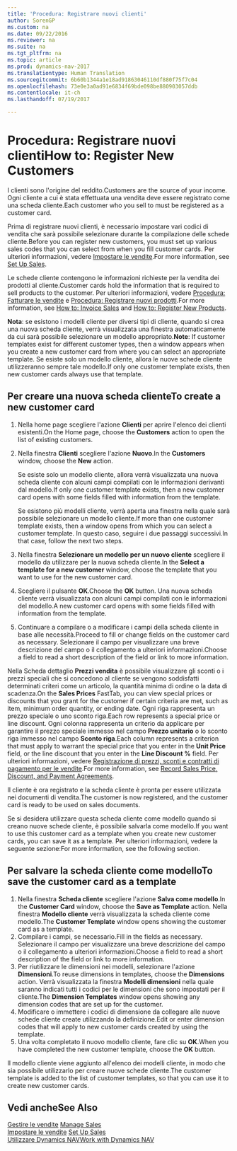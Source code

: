 ```yaml
---
title: 'Procedura: Registrare nuovi clienti'
author: SorenGP
ms.custom: na
ms.date: 09/22/2016
ms.reviewer: na
ms.suite: na
ms.tgt_pltfrm: na
ms.topic: article
ms.prod: dynamics-nav-2017
ms.translationtype: Human Translation
ms.sourcegitcommit: 6b60b1344a1e18ad91863046110df880f75f7c04
ms.openlocfilehash: 73e0e3a0ad91e6834f69bde098be880903057ddb
ms.contentlocale: it-ch
ms.lasthandoff: 07/19/2017

---
```


# <a name="how-to-register-new-customers"></a><span data-ttu-id="ca210-102">Procedura: Registrare nuovi clienti</span><span class="sxs-lookup"><span data-stu-id="ca210-102">How to: Register New Customers</span></span>
<span data-ttu-id="ca210-103">I clienti sono l'origine del reddito.</span><span class="sxs-lookup"><span data-stu-id="ca210-103">Customers are the source of your income.</span></span> <span data-ttu-id="ca210-104">Ogni cliente a cui è stata effettuata una vendita deve essere registrato come una scheda cliente.</span><span class="sxs-lookup"><span data-stu-id="ca210-104">Each customer who you sell to must be registered as a customer card.</span></span>

<span data-ttu-id="ca210-105">Prima di registrare nuovi clienti, è necessario impostare vari codici di vendita che sarà possibile selezionare durante la compilazione delle schede cliente.</span><span class="sxs-lookup"><span data-stu-id="ca210-105">Before you can register new customers, you must set up various sales codes that you can select from when you fill customer cards.</span></span> <span data-ttu-id="ca210-106">Per ulteriori informazioni, vedere [Impostare le vendite](sales-setup-sales.md).</span><span class="sxs-lookup"><span data-stu-id="ca210-106">For more information, see [Set Up Sales](sales-setup-sales.md).</span></span>

<span data-ttu-id="ca210-107">Le schede cliente contengono le informazioni richieste per la vendita dei prodotti al cliente.</span><span class="sxs-lookup"><span data-stu-id="ca210-107">Customer cards hold the information that is required to sell products to the customer.</span></span> <span data-ttu-id="ca210-108">Per ulteriori informazioni, vedere [Procedura: Fatturare le vendite](sales-how-invoice-sales.md) e [Procedura: Registrare nuovi prodotti](inventory-how-register-new-products.md).</span><span class="sxs-lookup"><span data-stu-id="ca210-108">For more information, see [How to: Invoice Sales](sales-how-invoice-sales.md) and [How to: Register New Products](inventory-how-register-new-products.md).</span></span>

<span data-ttu-id="ca210-109">**Nota**: se esistono i modelli cliente per diversi tipi di cliente, quando si crea una nuova scheda cliente, verrà visualizzata una finestra automaticamente da cui sarà possibile selezionare un modello appropriato.</span><span class="sxs-lookup"><span data-stu-id="ca210-109">**Note**: If customer templates exist for different customer types, then a window appears when you create a new customer card from where you can select an appropriate template.</span></span> <span data-ttu-id="ca210-110">Se esiste solo un modello cliente, allora le nuove schede cliente utilizzeranno sempre tale modello.</span><span class="sxs-lookup"><span data-stu-id="ca210-110">If only one customer template exists, then new customer cards always use that template.</span></span>

## <a name="to-create-a-new-customer-card"></a><span data-ttu-id="ca210-111">Per creare una nuova scheda cliente</span><span class="sxs-lookup"><span data-stu-id="ca210-111">To create a new customer card</span></span>
1. <span data-ttu-id="ca210-112">Nella home page scegliere l'azione **Clienti** per aprire l'elenco dei clienti esistenti.</span><span class="sxs-lookup"><span data-stu-id="ca210-112">On the Home page, choose the **Customers** action to open the list of existing customers.</span></span>  
2. <span data-ttu-id="ca210-113">Nella finestra **Clienti** scegliere l'azione **Nuovo**.</span><span class="sxs-lookup"><span data-stu-id="ca210-113">In the **Customers** window, choose the **New** action.</span></span>

    <span data-ttu-id="ca210-114">Se esiste solo un modello cliente, allora verrà visualizzata una nuova scheda cliente con alcuni campi compilati con le informazioni derivanti dal modello.</span><span class="sxs-lookup"><span data-stu-id="ca210-114">If only one customer template exists, then a new customer card opens with some fields filled with information from the template.</span></span>

    <span data-ttu-id="ca210-115">Se esistono più modelli cliente, verrà aperta una finestra nella quale sarà possibile selezionare un modello cliente.</span><span class="sxs-lookup"><span data-stu-id="ca210-115">If more than one customer template exists, then a window opens from which you can select a customer template.</span></span> <span data-ttu-id="ca210-116">In questo caso, seguire i due passaggi successivi.</span><span class="sxs-lookup"><span data-stu-id="ca210-116">In that case, follow the next two steps.</span></span>
3. <span data-ttu-id="ca210-117">Nella finestra **Selezionare un modello per un nuovo cliente** scegliere il modello da utilizzare per la nuova scheda cliente.</span><span class="sxs-lookup"><span data-stu-id="ca210-117">In the **Select a template for a new customer** window, choose the template that you want to use for the new customer card.</span></span>
4. <span data-ttu-id="ca210-118">Scegliere il pulsante **OK**.</span><span class="sxs-lookup"><span data-stu-id="ca210-118">Choose the **OK** button.</span></span> <span data-ttu-id="ca210-119">Una nuova scheda cliente verrà visualizzata con alcuni campi compilati con le informazioni del modello.</span><span class="sxs-lookup"><span data-stu-id="ca210-119">A new customer card opens with some fields filled with information from the template.</span></span>  
5. <span data-ttu-id="ca210-120">Continuare a compilare o a modificare i campi della scheda cliente in base alle necessità.</span><span class="sxs-lookup"><span data-stu-id="ca210-120">Proceed to fill or change fields on the customer card as necessary.</span></span> <span data-ttu-id="ca210-121">Selezionare il campo per visualizzare una breve descrizione del campo o il collegamento a ulteriori informazioni.</span><span class="sxs-lookup"><span data-stu-id="ca210-121">Choose a field to read a short description of the field or link to more information.</span></span>

<span data-ttu-id="ca210-122">Nella Scheda dettaglio **Prezzi vendita** è possibile visualizzare gli sconti o i prezzi speciali che si concedono al cliente se vengono soddisfatti determinati criteri come un articolo, la quantità minima di ordine o la data di scadenza.</span><span class="sxs-lookup"><span data-stu-id="ca210-122">On the **Sales Prices** FastTab, you can view special prices or discounts that you grant for the customer if certain criteria are met, such as item, minimum order quantity, or ending date.</span></span> <span data-ttu-id="ca210-123">Ogni riga rappresenta un prezzo speciale o uno sconto riga.</span><span class="sxs-lookup"><span data-stu-id="ca210-123">Each row represents a special price or line discount.</span></span> <span data-ttu-id="ca210-124">Ogni colonna rappresenta un criterio da applicare per garantire il prezzo speciale immesso nel campo **Prezzo unitario** o lo sconto riga immesso nel campo **Sconto riga**.</span><span class="sxs-lookup"><span data-stu-id="ca210-124">Each column represents a criterion that must apply to warrant the special price that you enter in the **Unit Price** field, or the line discount that you enter in the **Line Discount %** field.</span></span> <span data-ttu-id="ca210-125">Per ulteriori informazioni, vedere [Registrazione di prezzi, sconti e contratti di pagamento per le vendite](sales-how-record-sales-price-discount-payment-agreements.md).</span><span class="sxs-lookup"><span data-stu-id="ca210-125">For more information, see [Record Sales Price, Discount, and Payment Agreements](sales-how-record-sales-price-discount-payment-agreements.md).</span></span>

<span data-ttu-id="ca210-126">Il cliente è ora registrato e la scheda cliente è pronta per essere utilizzata nei documenti di vendita.</span><span class="sxs-lookup"><span data-stu-id="ca210-126">The customer is now registered, and the customer card is ready to be used on sales documents.</span></span>

<span data-ttu-id="ca210-127">Se si desidera utilizzare questa scheda cliente come modello quando si creano nuove schede cliente, è possibile salvarla come modello.</span><span class="sxs-lookup"><span data-stu-id="ca210-127">If you want to use this customer card as a template when you create new customer cards, you can save it as a template.</span></span> <span data-ttu-id="ca210-128">Per ulteriori informazioni, vedere la seguente sezione:</span><span class="sxs-lookup"><span data-stu-id="ca210-128">For more information, see the following section.</span></span>

## <a name="to-save-the-customer-card-as-a-template"></a><span data-ttu-id="ca210-129">Per salvare la scheda cliente come modello</span><span class="sxs-lookup"><span data-stu-id="ca210-129">To save the customer card as a template</span></span>
1. <span data-ttu-id="ca210-130">Nella finestra **Scheda cliente** scegliere l'azione **Salva come modello**.</span><span class="sxs-lookup"><span data-stu-id="ca210-130">In the **Customer Card** window, choose the **Save as Template** action.</span></span> <span data-ttu-id="ca210-131">Nella finestra **Modello cliente** verrà visualizzata la scheda cliente come modello.</span><span class="sxs-lookup"><span data-stu-id="ca210-131">The **Customer Template** window opens showing the customer card as a template.</span></span>
2. <span data-ttu-id="ca210-132">Compilare i campi, se necessario.</span><span class="sxs-lookup"><span data-stu-id="ca210-132">Fill in the fields as necessary.</span></span> <span data-ttu-id="ca210-133">Selezionare il campo per visualizzare una breve descrizione del campo o il collegamento a ulteriori informazioni.</span><span class="sxs-lookup"><span data-stu-id="ca210-133">Choose a field to read a short description of the field or link to more information.</span></span>
3. <span data-ttu-id="ca210-134">Per riutilizzare le dimensioni nei modelli, selezionare l'azione **Dimensioni**.</span><span class="sxs-lookup"><span data-stu-id="ca210-134">To reuse dimensions in templates, choose the **Dimensions** action.</span></span> <span data-ttu-id="ca210-135">Verrà visualizzata la finestra **Modelli dimensioni** nella quale saranno indicati tutti i codici per le dimensioni che sono impostati per il cliente.</span><span class="sxs-lookup"><span data-stu-id="ca210-135">The **Dimension Templates** window opens showing any dimension codes that are set up for the customer.</span></span>
4. <span data-ttu-id="ca210-136">Modificare o immettere i codici di dimensione da collegare alle nuove schede cliente create utilizzando la definizione.</span><span class="sxs-lookup"><span data-stu-id="ca210-136">Edit or enter dimension codes that will apply to new customer cards created by using the template.</span></span>  
5. <span data-ttu-id="ca210-137">Una volta completato il nuovo modello cliente, fare clic su **OK**.</span><span class="sxs-lookup"><span data-stu-id="ca210-137">When you have completed the new customer template, choose the **OK** button.</span></span>

<span data-ttu-id="ca210-138">Il modello cliente viene aggiunto all'elenco dei modelli cliente, in modo che sia possibile utilizzarlo per creare nuove schede cliente.</span><span class="sxs-lookup"><span data-stu-id="ca210-138">The customer template is added to the list of customer templates, so that you can use it to create new customer cards.</span></span>

## <a name="see-also"></a><span data-ttu-id="ca210-139">Vedi anche</span><span class="sxs-lookup"><span data-stu-id="ca210-139">See Also</span></span>  
<span data-ttu-id="ca210-140">[Gestire le vendite](sales-manage-sales.md)  </span><span class="sxs-lookup"><span data-stu-id="ca210-140">[Manage Sales](sales-manage-sales.md)  </span></span>  
<span data-ttu-id="ca210-141">[Impostare le vendite](sales-setup-sales.md)  </span><span class="sxs-lookup"><span data-stu-id="ca210-141">[Set Up Sales](sales-setup-sales.md)  </span></span>  
[<span data-ttu-id="ca210-142">Utilizzare Dynamics NAV</span><span class="sxs-lookup"><span data-stu-id="ca210-142">Work with Dynamics NAV</span></span>](ui-work-product.md)

